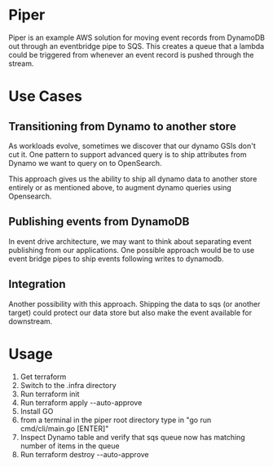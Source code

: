 # Piper

Piper is an example AWS solution for moving event records from DynamoDB out through an eventbridge pipe to SQS.
This creates a queue that a lambda could be triggered from whenever an event record is 
pushed through the stream.

# Use Cases

## Transitioning from Dynamo to another store
As workloads evolve, sometimes we discover that our dynamo GSIs don't cut it.  One pattern
to support advanced query is to ship attributes from Dynamo we want to query on to OpenSearch.

This approach gives us the ability to ship all dynamo data to another store entirely or 
as mentioned above, to augment dynamo queries using Opensearch.


## Publishing events from DynamoDB

In event drive architecture, we may want to think about separating event publishing from our applications.
One possible approach would be to use event bridge pipes to ship events following writes to dynamodb.

## Integration

Another possibility with this approach.  Shipping the data to sqs (or another target) could protect our 
data store but also make the event available for downstream.


# Usage

1. Get terraform
2. Switch to the .infra directory
3. Run terraform init
4. Run terraform apply --auto-approve
5. Install GO
6. from a terminal in the piper root directory type in "go run cmd/cli/main.go [ENTER]"
7. Inspect Dynamo table and verify that sqs queue now has matching number of items in the queue
8. Run terraform destroy --auto-approve